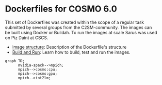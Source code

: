 # Dockerfiles for COSMO 6.0
This set of Dockerfiles was created within the scope of a regular task submitted by several groups from the C2SM-community.
The images can be built using Docker or Buildah. To run the images at scale Sarus was used on Piz Daint at CSCS.

   * [Image structure](docs/image_strucutre.md): Description of the Dockerfile's structure
   * [Build and Run](docs/build_test_run.md): Learn how to build, test and run the images.

```mermaid
graph TD;
      nvidia-spack-->mpich;
      mpich-->cosmo:cpu;
      mpich-->cosmo:gpu;
      mpich-->int2lm;

```


